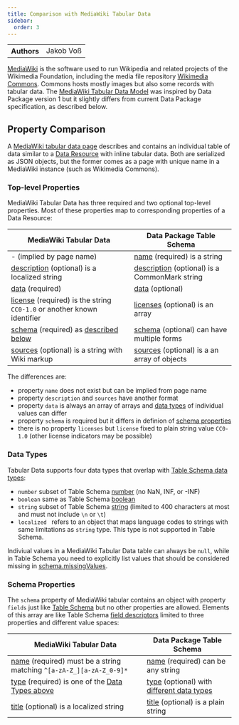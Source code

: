 ```yaml
---
title: Comparison with MediaWiki Tabular Data
sidebar:
  order: 3
---
```


<table>
  <tr>
    <th>Authors</th>
    <td>Jakob Voß</td>
  </tr>
</table>

[MediaWiki](https://www.mediawiki.org/) is the software used to run Wikipedia and related projects of the Wikimedia Foundation, including the media file repository [Wikimedia Commons](https://commons.wikimedia.org/). Commons hosts mostly images but also some records with tabular data. The [MediaWiki Tabular Data Model](https://www.mediawiki.org/wiki/Help:Tabular_data) was inspired by Data Package version 1 but it slightly differs from current Data Package specification, as described below.

## Property Comparison

A [MediaWiki tabular data page](https://www.mediawiki.org/wiki/Help:Tabular_data) describes and contains an individual table of data similar to a [Data Resource](/standard/data-resource/) with inline tabular data. Both are serialized as JSON objects, but the former comes as a page with unique name in a MediaWiki instance (such as Wikimedia Commons).

### Top-level Properties

MediaWiki Tabular Data has three required and two optional top-level properties. Most of these properties map to corresponding properties of a Data Resource:

| MediaWiki Tabular Data                                                                                                                     | Data Package Table Schema                                                             |
| ------------------------------------------------------------------------------------------------------------------------------------------ | ------------------------------------------------------------------------------------- |
| - (implied by page name)                                                                                                                   | [name](/standard/data-resource/#name) (required) is a string                          |
| [description](https://www.mediawiki.org/wiki/Help:Tabular_data#Top-level_fields) (optional) is a localized string                          | [description](/standard/data-resource/#description) (optional) is a CommonMark string |
| [data](https://www.mediawiki.org/wiki/Help:Tabular_data#Top-level_fields) (required)                                                       | [data](/standard/data-resource/#name) (optional)                                      |
| [license](https://www.mediawiki.org/wiki/Help:Tabular_data#Top-level_fields) (required) is the string `CC0-1.0` or another known identifier | [licenses](/standard/data-resource/#licenses) (optional) is an array                  |
| [schema](https://www.mediawiki.org/wiki/Help:Tabular_data#Top-level_fields) (required) as [described below](#schema-properties)            | [schema](/standard/data-resource/#schema) (optional) can have multiple forms          |
| [sources](https://www.mediawiki.org/wiki/Help:Tabular_data#Top-level_fields) (optional) is a string with Wiki markup                       | [sources](/standard/data-resource/#sources) (optional) is a an array of objects       |

The differences are:

- property `name` does not exist but can be implied from page name
- property `description` and `sources` have another format
- property `data` is always an array of arrays and [data types](#data-types) of individual values can differ
- property `schema` is required but it differs in definion of [schema properties](#schema-properties)
- there is no property `licenses` but `license` fixed to plain string value `CC0-1.0` (other license indicators may be possible)

### Data Types

Tabular Data supports four data types that overlap with [Table Schema data types](/standard/table-schema/#field-types):

- `number` subset of Table Schema [number](/standard/table-schema/#number) (no NaN, INF, or -INF)
- `boolean` same as Table Schema [boolean](/standard/table-schema/#boolean)
- `string` subset of Table Schema [string](/standard/table-schema/#string) (limited to 400 characters at most and must not include `\n` or `\t`)
- `localized ` refers to an object that maps language codes to strings with same limitations as `string` type.
  This type is not supported in Table Schema.

Indiviual values in a MediaWiki Tabular Data table can always be `null`, while in Table Schema you need to explicitly list values that should be considered missing in [schema.missingValues](/standard/table-schema/#missingValues).

### Schema Properties

The `schema` property of MediaWiki tabular contains an object with property `fields` just like [Table Schema](/standard/table-schema/) but no other properties are allowed. Elements of this array are like Table Schema [field descriptors](/standard/table-schema/#field) limited to three properties and different value spaces:

| MediaWiki Tabular Data                                                                                                                   | Data Package Table Schema                                                                |
| ---------------------------------------------------------------------------------------------------------------------------------------- | ---------------------------------------------------------------------------------------- |
| [name](https://www.mediawiki.org/wiki/Help:Tabular_data#Top-level_fields) (required) must be a string matching `^[a-zA-Z_][a-zA-Z_0-9]*` | [name](/standard/table-schema/#name) (required) can be any string                        |
| [type](https://www.mediawiki.org/wiki/Help:Tabular_data#Top-level_fields) (required) is one of the [Data Types above](#data-types)       | [type](/standard/table-schema/#type) (optional) with [different data types](#data-types) |
| [title](https://www.mediawiki.org/wiki/Help:Tabular_data#Top-level_fields) (optional) is a localized string                              | [title](/standard/table-schema/#title) (optional) is a plain string                      |
